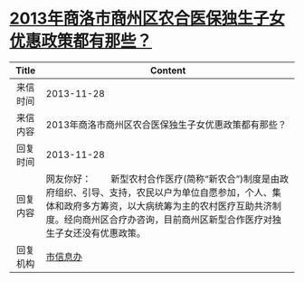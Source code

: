 # <a href="http://www.shangluo.gov.cn/zmhd/ldxxxx.jsp?urltype=leadermail.LeaderMailContentUrl&wbtreeid=1112&leadermailid=2164">2013年商洛市商州区农合医保独生子女优惠政策都有那些？</a>
|Title|Content|
|:---:|---|
|来信时间|2013-11-28|
|来信内容|2013年商洛市商州区农合医保独生子女优惠政策都有那些？|
|回复时间|2013-11-28|
|回复内容|网友你好：        新型农村合作医疗(简称“新农合”)制度是由政府组织、引导、支持，农民以户为单位自愿参加，个人、集体和政府多方筹资，以大病统筹为主的农村医疗互助共济制度。经向商州区合疗办咨询，目前商州区新型合作医疗对独生子女还没有优惠政策。|
|回复机构|<a href="../../categories/agencies/市信息办.md">市信息办</a>|
